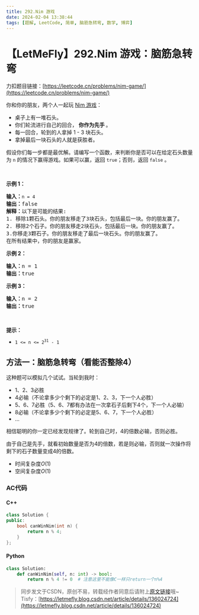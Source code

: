 ```yaml
---
title: 292.Nim 游戏
date: 2024-02-04 13:38:44
tags: [题解, LeetCode, 简单, 脑筋急转弯, 数学, 博弈]
---
```


# 【LetMeFly】292.Nim 游戏：脑筋急转弯

力扣题目链接：[https://leetcode.cn/problems/nim-game/](https://leetcode.cn/problems/nim-game/)

<p>你和你的朋友，两个人一起玩&nbsp;<a href="https://baike.baidu.com/item/Nim游戏/6737105" target="_blank">Nim 游戏</a>：</p>

<ul>
	<li>桌子上有一堆石头。</li>
	<li>你们轮流进行自己的回合，&nbsp;<strong>你作为先手&nbsp;</strong>。</li>
	<li>每一回合，轮到的人拿掉&nbsp;1 - 3 块石头。</li>
	<li>拿掉最后一块石头的人就是获胜者。</li>
</ul>

<p>假设你们每一步都是最优解。请编写一个函数，来判断你是否可以在给定石头数量为 <code>n</code> 的情况下赢得游戏。如果可以赢，返回 <code>true</code>；否则，返回 <code>false</code> 。</p>

<p>&nbsp;</p>

<p><strong>示例 1：</strong></p>

<pre>
<strong>输入：</strong><code>n = 4</code>
<strong>输出：</strong>false 
<strong>解释：</strong>以下是可能的结果:
1. 移除1颗石头。你的朋友移走了3块石头，包括最后一块。你的朋友赢了。
2. 移除2个石子。你的朋友移走2块石头，包括最后一块。你的朋友赢了。
3.你移走3颗石子。你的朋友移走了最后一块石头。你的朋友赢了。
在所有结果中，你的朋友是赢家。
</pre>

<p><strong>示例 2：</strong></p>

<pre>
<strong>输入：</strong>n = 1
<strong>输出：</strong>true
</pre>

<p><strong>示例 3：</strong></p>

<pre>
<strong>输入：</strong>n = 2
<strong>输出：</strong>true
</pre>

<p>&nbsp;</p>

<p><strong>提示：</strong></p>

<ul>
	<li><code>1 &lt;= n &lt;= 2<sup>31</sup> - 1</code></li>
</ul>


    
## 方法一：脑筋急转弯（看能否整除4）

这种题可以模拟几个试试。当轮到我时：

+ 1、2、3必胜
+ 4必输（不论拿多少个剩下的必定是1、2、3，下一个人必胜）
+ 5、6、7必胜（5、6、7都有办法在一次拿石子后剩下4个，下一个人必输）
+ 8必输（不论拿多少个剩下的必定是5、6、7，下一个人必胜）
+ ...

相信聪明的你一定已经发现规律了。轮到自己时，$4$的倍数必输，否则必胜。

由于自己是先手，就看初始数量是否为$4$的倍数，若是则必输，否则就一次操作将剩下的石子数量变成$4$的倍数。

+ 时间复杂度$O(1)$
+ 空间复杂度$O(1)$

### AC代码

#### C++

```cpp
class Solution {
public:
    bool canWinNim(int n) {
        return n % 4;
    }
};
```

#### Python

```python
class Solution:
    def canWinNim(self, n: int) -> bool:
        return n % 4 != 0  # 注意这里不能像C一样只return一个n%4
```

> 同步发文于CSDN，原创不易，转载经作者同意后请附上[原文链接](https://blog.letmefly.xyz/2024/02/04/LeetCode%200292.Nim%E6%B8%B8%E6%88%8F/)哦~
> Tisfy：[https://letmefly.blog.csdn.net/article/details/136024724](https://letmefly.blog.csdn.net/article/details/136024724)

